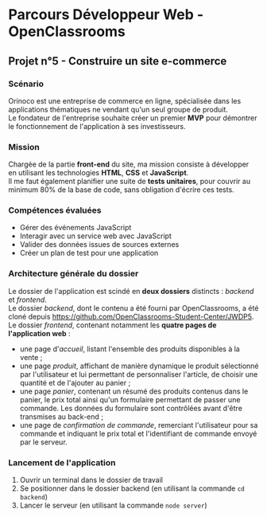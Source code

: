 # Parcours Développeur Web - OpenClassrooms #

## Projet n°5 - Construire un site e-commerce ##

### Scénario ###
Orinoco est une entreprise de commerce en ligne, spécialisée dans les applications thématiques ne vendant qu'un seul groupe de produit.  
Le fondateur de l'entreprise souhaite créer un premier **MVP** pour démontrer le fonctionnement de l'application à ses investisseurs.

### Mission ###
Chargée de la partie **front-end** du site, ma mission consiste à développer en utilisant les technologies **HTML**, **CSS** et **JavaScript**.  
Il me faut également planifier une suite de **tests unitaires**, pour couvrir au minimum 80% de la base de code, sans obligation d'écrire ces tests.

### Compétences évaluées ###
- Gérer des événements JavaScript
- Interagir avec un service web avec JavaScript
- Valider des données issues de sources externes
- Créer un plan de test pour une application

### Architecture générale du dossier ###
Le dossier de l'application est scindé en **deux dossiers** distincts : *backend* et *frontend*.  
Le dossier *backend*, dont le contenu a été fourni par OpenClassrooms, a été cloné depuis <https://github.com/OpenClassrooms-Student-Center/JWDP5>.  
Le dossier *frontend*, contenant notamment les **quatre pages de l'application web** :
- une page d'*accueil*, listant l'ensemble des produits disponibles à la vente ;
- une page *produit*, affichant de manière dynamique le produit sélectionné par l'utilisateur et lui permettant de personnaliser l'article, de choisir une quantité et de l'ajouter au panier ;
- une page *panier*, contenant un résumé des produits contenus dans le panier, le prix total ainsi qu'un formulaire permettant de passer une commande. Les données du formulaire sont contrôlées avant d'être transmises au back-end ;
- une page de *confirmation de commande*, remerciant l'utilisateur pour sa commande et indiquant le prix total et l'identifiant de commande envoyé par le serveur. 


### Lancement de l'application ###
1. Ouvrir un terminal dans le dossier de travail
2. Se positionner dans le dossier backend (en utilisant la commande `cd backend`)
3. Lancer le serveur (en utilisant la commande `node server`)
